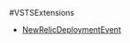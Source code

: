 #VSTSExtensions
* [NewRelicDeploymentEvent](https://github.com/shmulikah/VSTSExtensions/blob/master/NewRelicDeploymentEvent/overview.md)
